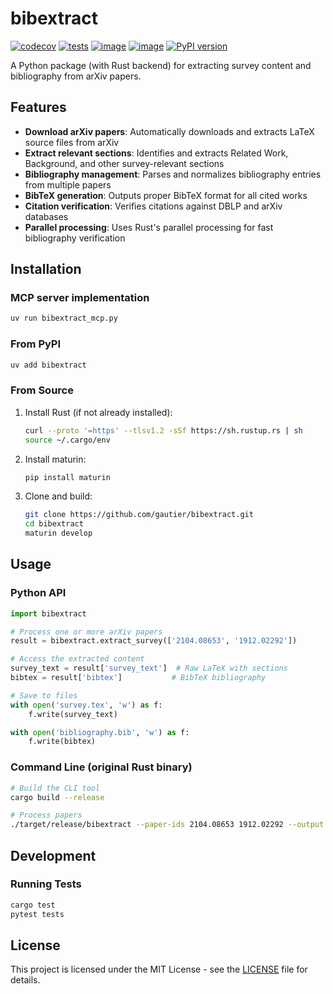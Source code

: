# bibextract

[![codecov](https://codecov.io/gh/gautierdag/bibextract/branch/main/graph/badge.svg?token=NWHDJ22L8I)](https://codecov.io/gh/gautierdag/bibextract) [![tests](https://github.com/gautierdag/bibextract/actions/workflows/test.yml/badge.svg)](https://github.com/gautierdag/bibextract/actions/workflows/bibextract.yml) [![image](https://img.shields.io/pypi/l/bibextract.svg)](https://pypi.python.org/pypi/bibextract) [![image](https://img.shields.io/pypi/pyversions/bibextract.svg)](https://pypi.python.org/pypi/bibextract) [![PyPI version](https://badge.fury.io/py/bibextract.svg)](https://badge.fury.io/py/bibextract)

A Python package (with Rust backend) for extracting survey content and bibliography from arXiv papers.

## Features

- **Download arXiv papers**: Automatically downloads and extracts LaTeX source files from arXiv
- **Extract relevant sections**: Identifies and extracts Related Work, Background, and other survey-relevant sections
- **Bibliography management**: Parses and normalizes bibliography entries from multiple papers
- **BibTeX generation**: Outputs proper BibTeX format for all cited works
- **Citation verification**: Verifies citations against DBLP and arXiv databases
- **Parallel processing**: Uses Rust's parallel processing for fast bibliography verification

## Installation

### MCP server implementation

```bash
uv run bibextract_mcp.py
```

### From PyPI

```bash
uv add bibextract
```

### From Source

1. Install Rust (if not already installed):

    ```bash
    curl --proto '=https' --tlsv1.2 -sSf https://sh.rustup.rs | sh
    source ~/.cargo/env
    ```

2. Install maturin:

    ```bash
    pip install maturin
    ```

3. Clone and build:

    ```bash
    git clone https://github.com/gautier/bibextract.git
    cd bibextract
    maturin develop
    ```

## Usage

### Python API

```python
import bibextract

# Process one or more arXiv papers
result = bibextract.extract_survey(['2104.08653', '1912.02292'])

# Access the extracted content
survey_text = result['survey_text']  # Raw LaTeX with sections
bibtex = result['bibtex']           # BibTeX bibliography

# Save to files
with open('survey.tex', 'w') as f:
    f.write(survey_text)

with open('bibliography.bib', 'w') as f:
    f.write(bibtex)
```

### Command Line (original Rust binary)

```bash
# Build the CLI tool
cargo build --release

# Process papers
./target/release/bibextract --paper-ids 2104.08653 1912.02292 --output survey.tex
```

## Development

### Running Tests

```bash
cargo test
pytest tests
```

## License

This project is licensed under the MIT License - see the [LICENSE](LICENSE) file for details.
